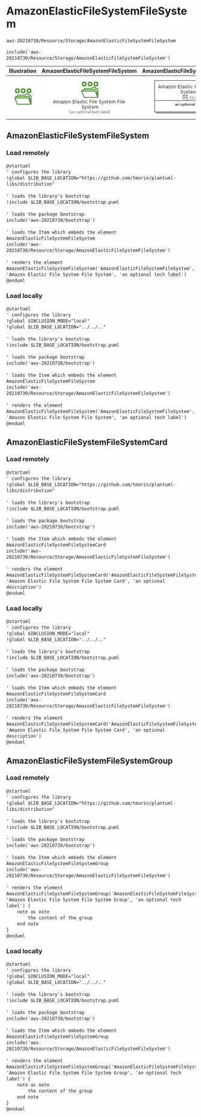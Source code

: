 # AmazonElasticFileSystemFileSystem


```text
aws-20210730/Resource/Storage/AmazonElasticFileSystemFileSystem
```

```text
include('aws-20210730/Resource/Storage/AmazonElasticFileSystemFileSystem')
```



| Illustration | AmazonElasticFileSystemFileSystem | AmazonElasticFileSystemFileSystemCard | AmazonElasticFileSystemFileSystemGroup |
| :---: | :---: | :---: | :---: |
| ![illustration for Illustration](../../../aws-20210730/Resource/Storage/AmazonElasticFileSystemFileSystem.png) | ![illustration for AmazonElasticFileSystemFileSystem](../../../aws-20210730/Resource/Storage/AmazonElasticFileSystemFileSystem.Local.png) | ![illustration for AmazonElasticFileSystemFileSystemCard](../../../aws-20210730/Resource/Storage/AmazonElasticFileSystemFileSystemCard.Local.png) | ![illustration for AmazonElasticFileSystemFileSystemGroup](../../../aws-20210730/Resource/Storage/AmazonElasticFileSystemFileSystemGroup.Local.png) |




## AmazonElasticFileSystemFileSystem

### Load remotely
```plantuml
@startuml
' configures the library
!global $LIB_BASE_LOCATION="https://github.com/tmorin/plantuml-libs/distribution"

' loads the library's bootstrap
!include $LIB_BASE_LOCATION/bootstrap.puml

' loads the package bootstrap
include('aws-20210730/bootstrap')

' loads the Item which embeds the element AmazonElasticFileSystemFileSystem
include('aws-20210730/Resource/Storage/AmazonElasticFileSystemFileSystem')

' renders the element
AmazonElasticFileSystemFileSystem('AmazonElasticFileSystemFileSystem', 'Amazon Elastic File System File System', 'an optional tech label')
@enduml
```

### Load locally
```plantuml
@startuml
' configures the library
!global $INCLUSION_MODE="local"
!global $LIB_BASE_LOCATION="../../.."

' loads the library's bootstrap
!include $LIB_BASE_LOCATION/bootstrap.puml

' loads the package bootstrap
include('aws-20210730/bootstrap')

' loads the Item which embeds the element AmazonElasticFileSystemFileSystem
include('aws-20210730/Resource/Storage/AmazonElasticFileSystemFileSystem')

' renders the element
AmazonElasticFileSystemFileSystem('AmazonElasticFileSystemFileSystem', 'Amazon Elastic File System File System', 'an optional tech label')
@enduml
```

## AmazonElasticFileSystemFileSystemCard

### Load remotely
```plantuml
@startuml
' configures the library
!global $LIB_BASE_LOCATION="https://github.com/tmorin/plantuml-libs/distribution"

' loads the library's bootstrap
!include $LIB_BASE_LOCATION/bootstrap.puml

' loads the package bootstrap
include('aws-20210730/bootstrap')

' loads the Item which embeds the element AmazonElasticFileSystemFileSystemCard
include('aws-20210730/Resource/Storage/AmazonElasticFileSystemFileSystem')

' renders the element
AmazonElasticFileSystemFileSystemCard('AmazonElasticFileSystemFileSystemCard', 'Amazon Elastic File System File System Card', 'an optional description')
@enduml
```

### Load locally
```plantuml
@startuml
' configures the library
!global $INCLUSION_MODE="local"
!global $LIB_BASE_LOCATION="../../.."

' loads the library's bootstrap
!include $LIB_BASE_LOCATION/bootstrap.puml

' loads the package bootstrap
include('aws-20210730/bootstrap')

' loads the Item which embeds the element AmazonElasticFileSystemFileSystemCard
include('aws-20210730/Resource/Storage/AmazonElasticFileSystemFileSystem')

' renders the element
AmazonElasticFileSystemFileSystemCard('AmazonElasticFileSystemFileSystemCard', 'Amazon Elastic File System File System Card', 'an optional description')
@enduml
```

## AmazonElasticFileSystemFileSystemGroup

### Load remotely
```plantuml
@startuml
' configures the library
!global $LIB_BASE_LOCATION="https://github.com/tmorin/plantuml-libs/distribution"

' loads the library's bootstrap
!include $LIB_BASE_LOCATION/bootstrap.puml

' loads the package bootstrap
include('aws-20210730/bootstrap')

' loads the Item which embeds the element AmazonElasticFileSystemFileSystemGroup
include('aws-20210730/Resource/Storage/AmazonElasticFileSystemFileSystem')

' renders the element
AmazonElasticFileSystemFileSystemGroup('AmazonElasticFileSystemFileSystemGroup', 'Amazon Elastic File System File System Group', 'an optional tech label') {
    note as note
        the content of the group
    end note
}
@enduml
```

### Load locally
```plantuml
@startuml
' configures the library
!global $INCLUSION_MODE="local"
!global $LIB_BASE_LOCATION="../../.."

' loads the library's bootstrap
!include $LIB_BASE_LOCATION/bootstrap.puml

' loads the package bootstrap
include('aws-20210730/bootstrap')

' loads the Item which embeds the element AmazonElasticFileSystemFileSystemGroup
include('aws-20210730/Resource/Storage/AmazonElasticFileSystemFileSystem')

' renders the element
AmazonElasticFileSystemFileSystemGroup('AmazonElasticFileSystemFileSystemGroup', 'Amazon Elastic File System File System Group', 'an optional tech label') {
    note as note
        the content of the group
    end note
}
@enduml
```

